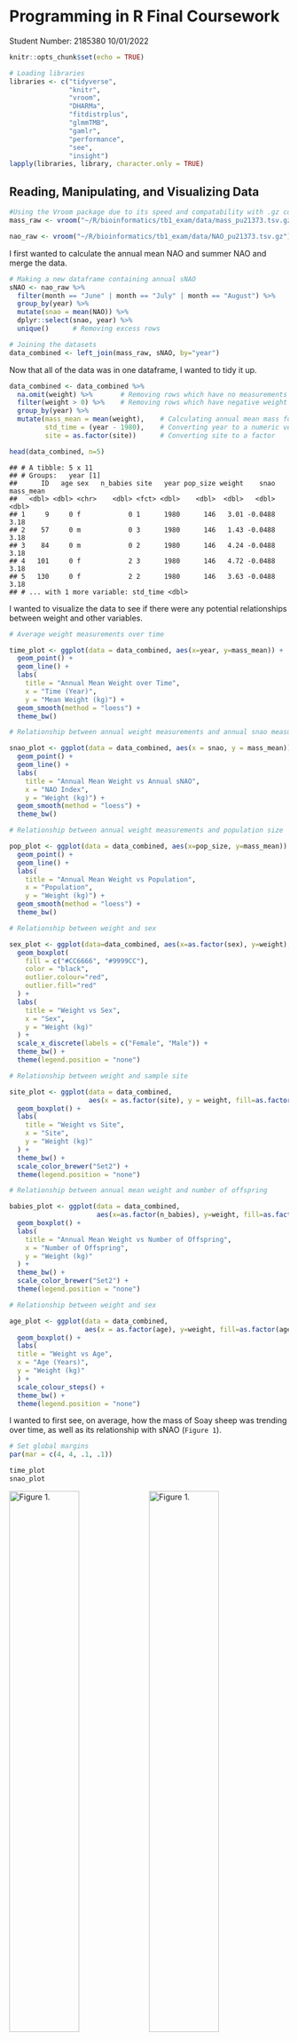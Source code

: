 Programming in R Final Coursework
================
Student Number: 2185380
10/01/2022

``` r
knitr::opts_chunk$set(echo = TRUE)

# Loading libraries
libraries <- c("tidyverse",
               "knitr",
               "vroom",
               "DHARMa",
               "fitdistrplus",
               "glmmTMB",
               "gamlr",
               "performance",
               "see",
               "insight")
lapply(libraries, library, character.only = TRUE)
```

## Reading, Manipulating, and Visualizing Data

``` r
#Using the Vroom package due to its speed and compatability with .gz compressed files
mass_raw <- vroom("~/R/bioinformatics/tb1_exam/data/mass_pu21373.tsv.gz")

nao_raw <- vroom("~/R/bioinformatics/tb1_exam/data/NAO_pu21373.tsv.gz")
```

I first wanted to calculate the annual mean NAO and summer NAO and merge
the data.

``` r
# Making a new dataframe containing annual sNAO
sNAO <- nao_raw %>%
  filter(month == "June" | month == "July" | month == "August") %>%  
  group_by(year) %>%
  mutate(snao = mean(NAO)) %>%
  dplyr::select(snao, year) %>%
  unique()      # Removing excess rows

# Joining the datasets
data_combined <- left_join(mass_raw, sNAO, by="year")
```

Now that all of the data was in one dataframe, I wanted to tidy it up.

``` r
data_combined <- data_combined %>%
  na.omit(weight) %>%       # Removing rows which have no measurements for weight
  filter(weight > 0) %>%    # Removing rows which have negative weight values
  group_by(year) %>%
  mutate(mass_mean = mean(weight),    # Calculating annual mean mass for visualization
         std_time = (year - 1980),    # Converting year to a numeric vector
         site = as.factor(site))      # Converting site to a factor

head(data_combined, n=5)
```

    ## # A tibble: 5 x 11
    ## # Groups:   year [1]
    ##      ID   age sex   n_babies site   year pop_size weight    snao mass_mean
    ##   <dbl> <dbl> <chr>    <dbl> <fct> <dbl>    <dbl>  <dbl>   <dbl>     <dbl>
    ## 1     9     0 f            0 1      1980      146   3.01 -0.0488      3.18
    ## 2    57     0 m            0 3      1980      146   1.43 -0.0488      3.18
    ## 3    84     0 m            0 2      1980      146   4.24 -0.0488      3.18
    ## 4   101     0 f            2 3      1980      146   4.72 -0.0488      3.18
    ## 5   130     0 f            2 2      1980      146   3.63 -0.0488      3.18
    ## # ... with 1 more variable: std_time <dbl>

I wanted to visualize the data to see if there were any potential
relationships between weight and other variables.

``` r
# Average weight measurements over time

time_plot <- ggplot(data = data_combined, aes(x=year, y=mass_mean)) +
  geom_point() +
  geom_line() +
  labs(
    title = "Annual Mean Weight over Time",
    x = "Time (Year)",
    y = "Mean Weight (kg)") +
  geom_smooth(method = "loess") +
  theme_bw()  

# Relationship between annual weight measurements and annual snao measurements

snao_plot <- ggplot(data = data_combined, aes(x = snao, y = mass_mean)) +
  geom_point() +
  geom_line() +
  labs(
    title = "Annual Mean Weight vs Annual sNAO",
    x = "NAO Index",
    y = "Weight (kg)") +
  geom_smooth(method = "loess") +
  theme_bw()  

# Relationship between annual weight measurements and population size

pop_plot <- ggplot(data = data_combined, aes(x=pop_size, y=mass_mean)) +
  geom_point() +
  geom_line() +
  labs(
    title = "Annual Mean Weight vs Population",
    x = "Population",
    y = "Weight (kg)") +
  geom_smooth(method = "loess") +
  theme_bw() 

# Relationship between weight and sex 

sex_plot <- ggplot(data=data_combined, aes(x=as.factor(sex), y=weight), color =sex) +
  geom_boxplot(
    fill = c("#CC6666", "#9999CC"), 
    color = "black",
    outlier.colour="red",
    outlier.fill="red"
  ) +
  labs(
    title = "Weight vs Sex",
    x = "Sex",
    y = "Weight (kg)"
  ) +
  scale_x_discrete(labels = c("Female", "Male")) +
  theme_bw() +
  theme(legend.position = "none")

# Relationship between weight and sample site

site_plot <- ggplot(data = data_combined, 
                    aes(x = as.factor(site), y = weight, fill=as.factor(site))) +
  geom_boxplot() +
  labs(
    title = "Weight vs Site",
    x = "Site",
    y = "Weight (kg)"
  ) +
  theme_bw() +
  scale_color_brewer("Set2") +
  theme(legend.position = "none")

# Relationship between annual mean weight and number of offspring

babies_plot <- ggplot(data = data_combined, 
                      aes(x=as.factor(n_babies), y=weight, fill=as.factor(n_babies))) +
  geom_boxplot() +
  labs(
    title = "Annual Mean Weight vs Number of Offspring",
    x = "Number of Offspring",
    y = "Weight (kg)"
  ) +
  theme_bw() +
  scale_color_brewer("Set2") +
  theme(legend.position = "none")

# Relationship between weight and sex

age_plot <- ggplot(data = data_combined, 
                   aes(x = as.factor(age), y=weight, fill=as.factor(age))) +
  geom_boxplot() +
  labs(
  title = "Weight vs Age",
  x = "Age (Years)",
  y = "Weight (kg)"
  ) +
  scale_colour_steps() +
  theme_bw() +
  theme(legend.position = "none")
```

I wanted to first see, on average, how the mass of Soay sheep was
trending over time, as well as its relationship with sNAO (`Figure 1`).

``` r
# Set global margins
par(mar = c(4, 4, .1, .1))
```

``` r
time_plot
snao_plot
```

<div class="figure">

<img src="BIOLM0039_final_2185380_gh_files/figure-gfm/unnamed-chunk-6-1.png" alt="Figure 1." width="50%" /><img src="BIOLM0039_final_2185380_gh_files/figure-gfm/unnamed-chunk-6-2.png" alt="Figure 1." width="50%" />
<p class="caption">
Figure 1.
</p>

</div>

Interesting relationships between other variables like sex, population
number, and age were also seen (`Figure 2`).

``` r
sex_plot
pop_plot
age_plot
babies_plot
```

<div class="figure">

<img src="BIOLM0039_final_2185380_gh_files/figure-gfm/unnamed-chunk-7-1.png" alt="Figure 2." width="50%" /><img src="BIOLM0039_final_2185380_gh_files/figure-gfm/unnamed-chunk-7-2.png" alt="Figure 2." width="50%" /><img src="BIOLM0039_final_2185380_gh_files/figure-gfm/unnamed-chunk-7-3.png" alt="Figure 2." width="50%" /><img src="BIOLM0039_final_2185380_gh_files/figure-gfm/unnamed-chunk-7-4.png" alt="Figure 2." width="50%" />
<p class="caption">
Figure 2.
</p>

</div>

I wanted to check if there was any variability across the sampling sites
(`Figure 3`).

``` r
site_plot
```

<div class="figure">

<img src="BIOLM0039_final_2185380_gh_files/figure-gfm/unnamed-chunk-8-1.png" alt="Figure 3." width="75%" />
<p class="caption">
Figure 3.
</p>

</div>

## Statistical Modelling

To determine the distribution of the `weight` measurements, I used the
`fitdistrplus` package.

``` r
# Creating a fitdist object using the weight measurements
# Assuming Gaussian distribution as weight data is continuous
fit_gauss <- fitdist(data_combined$weight, 
                    distr = "norm")

plot(fit_gauss)
```

![Figure
4.](BIOLM0039_final_2185380_gh_files/figure-gfm/unnamed-chunk-9-1.png)

``` r
# Outputting some goodness-of-fit statistics
gofstat(fit_gauss)
```

    ## Goodness-of-fit statistics
    ##                               1-mle-norm
    ## Kolmogorov-Smirnov statistic  0.03491963
    ## Cramer-von Mises statistic    2.09142073
    ## Anderson-Darling statistic   12.63121542
    ## 
    ## Goodness-of-fit criteria
    ##                                1-mle-norm
    ## Akaike's Information Criterion   24877.54
    ## Bayesian Information Criterion   24890.89

The data appears to follow the Gaussian distribution, although the Q-Q
plot, density distributions, and stats indicate that the data is
somewhat positively skewed.

I created some generalized linear models (GLMs) and compared different
transformations and error distributions.

``` r
# Scaling variables with largely different scales
# Using a log(x + C) transformation for snao due to negative values
# Assuming the normal distribution
mod_gaus_1.1 <- glm(scale(weight) ~ log(snao + 1) + scale(std_time) + scale(age) + sex + 
                      scale(pop_size) + site + n_babies,
                      data = data_combined,
                      family = "gaussian") 

# Looking at different transformations
# Transforming variables to remove 0 and negative values
mod_gaus_1.2 <- glm(sqrt(weight) ~ log(snao + 1) + sqrt(std_time) + sqrt(age) + sex + 
                      sqrt(pop_size) + site + n_babies,
                      data = data_combined,
                      family = gaussian(link="log")) 

mod_gaus_1.3 <- update(mod_gaus_1.2, family = gaussian(link="inverse"))


# Comparing model fits using Akaike information criterion (AIC).
# The `gamlr` package  provides useful functions for calculating AIC
AIC_gaus_mods_v1 <- data.frame(model = c("mod_gaus_1.1", "mod_gaus_1.2", "mod_gaus_1.3"),
                          AIC = c(AIC(mod_gaus_1.1), AIC(mod_gaus_1.2), AIC(mod_gaus_1.3)))

AIC_gaus_mods_v1[order(AIC_gaus_mods_v1$AIC),]
```

    ##          model         AIC
    ## 2 mod_gaus_1.2   -8.901126
    ## 3 mod_gaus_1.3  317.592610
    ## 1 mod_gaus_1.1 7024.808250

``` r
# Checking the diagnostic plots we can see that the log and inverse transformations don't 
# improve the model fit or normality
par(mfrow = c(1, 3))

plot(mod_gaus_1.1, which=2)
plot(mod_gaus_1.2, which=2)
plot(mod_gaus_1.3, which=2)
```

![](BIOLM0039_final_2185380_gh_files/figure-gfm/unnamed-chunk-11-1.png)<!-- -->

``` r
# Testing gamma distributions due to skewness
# Transforming to make variables non-negative or 0
mod_gam_1.1 <- glm(sqrt(weight) ~ log(snao + 1) + sqrt(std_time) + scale(age) + sex + 
                     scale(pop_size) + site + n_babies,
                     data = data_combined,
                     family = Gamma(link = "log")) 

mod_gam_1.2 <- update(mod_gam_1.1, family=Gamma(link="identity"))

mod_gam_1.3 <- update(mod_gam_1.1, family=Gamma(link="inverse"))

# Testing inverse Gaussian distribution due to skewness
# Transforming to make variables non-negative or 0
mod_ingam_1.1 <- glm(sqrt(weight) ~ log(snao + 1) + sqrt(std_time) + scale(age) + sex + 
                       scale(pop_size) + site + n_babies,
                       data = data_combined,
                       family = inverse.gaussian())

mod_ingam_1.2 <- update(mod_ingam_1.1, family=inverse.gaussian(link="identity"))

mod_ingam_1.3 <- update(mod_ingam_1.1, family=inverse.gaussian(link="inverse"))
```

``` r
par(mfrow = c(1, 3))

# Comparing Gamma Distribution
plot(mod_gam_1.1, which=2)
plot(mod_gam_1.2, which=2)
plot(mod_gam_1.2, which=2)
```

![](BIOLM0039_final_2185380_gh_files/figure-gfm/unnamed-chunk-13-1.png)<!-- -->

``` r
# Comparing inverse Gaussian Distribution
plot(mod_ingam_1.1, which=2)
plot(mod_ingam_1.2, which=2)
plot(mod_ingam_1.3, which=2)
```

![](BIOLM0039_final_2185380_gh_files/figure-gfm/unnamed-chunk-13-2.png)<!-- -->

From these results, the best fit to the data was the Gaussian
distribution with an identity link.

I looked at testing potential interactions and random effects.

``` r
# Looking at an interaction between sNAO and std_time
mod_gaus_1.4 <- glm(scale(weight) ~ log(snao + 1)*scale(std_time) + scale(age) + sex + 
                      scale(pop_size) + site + n_babies,
                      data = data_combined,
                      family = "gaussian")

# To assess if ID should be nested within site, each ID should be unique to one site
nrow(data_combined %>%
  ungroup() %>%
  dplyr::select(ID, site) %>%
  unique())
```

    ## [1] 873

``` r
# Number of rows is almost exactly the same as the largest ID number, meaning that
# it should be nested within site.
# Using glmmTMB to model generalized linear mixed-effects model
mod_gaus_1.5 <- glmmTMB(as.vector(scale(weight)) ~ log(snao + 1)*scale(std_time) + 
                          scale(age) + sex + scale(pop_size) + (1|site/ID),
                          data = data_combined,
                          family = "gaussian")



AIC_gaus_mods_v2 <- data.frame(model = c("mod_gaus_1.1", "mod_gaus_1.4", "mod_gaus_1.5"),
                          AIC = c(AIC(mod_gaus_1.1), AIC(mod_gaus_1.4), AIC(mod_gaus_1.5)))

AIC_gaus_mods_v2[order(AIC_gaus_mods_v2$AIC),]
```

    ##          model      AIC
    ## 3 mod_gaus_1.5 4240.829
    ## 2 mod_gaus_1.4 7022.718
    ## 1 mod_gaus_1.1 7024.808

`mod_gaus_1.5` appears to be the best fit, however I noticed that the
relationship between sNAO and weight did not follow the trend visualized
in `Figure 1`. The results of the model suggest that sNAO declines as
weight increases.

``` r
summary(mod_gaus_1.5)
```

    ##  Family: gaussian  ( identity )
    ## Formula:          as.vector(scale(weight)) ~ log(snao + 1) * scale(std_time) +  
    ##     scale(age) + sex + scale(pop_size) + (1 | site/ID)
    ## Data: data_combined
    ## 
    ##      AIC      BIC   logLik deviance df.resid 
    ##   4240.8   4307.6  -2110.4   4220.8     5847 
    ## 
    ## Random effects:
    ## 
    ## Conditional model:
    ##  Groups   Name        Variance  Std.Dev.
    ##  ID:site  (Intercept) 1.016e-01 0.31883 
    ##  site     (Intercept) 3.434e-05 0.00586 
    ##  Residual             8.985e-02 0.29974 
    ## Number of obs: 5857, groups:  ID:site, 873; site, 3
    ## 
    ## Dispersion estimate for gaussian family (sigma^2): 0.0898 
    ## 
    ## Conditional model:
    ##                                Estimate Std. Error z value Pr(>|z|)    
    ## (Intercept)                    0.478705   0.037857   12.65   <2e-16 ***
    ## log(snao + 1)                 -0.096933   0.075181   -1.29    0.197    
    ## scale(std_time)                0.027899   0.023965    1.16    0.244    
    ## scale(age)                     0.772913   0.005854  132.02   <2e-16 ***
    ## sexm                          -0.877527   0.023793  -36.88   <2e-16 ***
    ## scale(pop_size)               -0.075442   0.004230  -17.83   <2e-16 ***
    ## log(snao + 1):scale(std_time)  0.004366   0.036962    0.12    0.906    
    ## ---
    ## Signif. codes:  0 '***' 0.001 '**' 0.01 '*' 0.05 '.' 0.1 ' ' 1

As both `std_time` and `snao` exhibit a similar relationship with weight
(`Figure 1`), these two variables may be linearly related, resulting in
collinearity which may explain the poor significance and reversed trend.

``` r
# CHecking for collinearity using the 'performance' package to calculate VIF
collinearity_results <- check_collinearity(mod_gaus_1.5)

collinearity_results
```

    ## # Check for Multicollinearity
    ## 
    ## Low Correlation
    ## 
    ##                           Term  VIF Increased SE Tolerance
    ##                  log(snao + 1) 2.99         1.73      0.33
    ##                     scale(age) 1.62         1.27      0.62
    ##                            sex 1.00         1.00      1.00
    ##                scale(pop_size) 1.02         1.01      0.98
    ##  log(snao + 1):scale(std_time) 3.91         1.98      0.26
    ## 
    ## Moderate Correlation
    ## 
    ##             Term  VIF Increased SE Tolerance
    ##  scale(std_time) 7.59         2.75      0.13

``` r
plot(collinearity_results)
```

![](BIOLM0039_final_2185380_gh_files/figure-gfm/unnamed-chunk-16-1.png)<!-- -->

The results show that there is moderate correlation seen for `std_time`.
To remedy this, I removed `std_time` from the model.

``` r
# Removing std_time from the model 
# Removing n_babes variable due to lack of significance or effect
mod_gaus_1.6 <- glmmTMB(as.vector(scale(weight)) ~ log(snao + 1) + scale(age) + sex + 
                          scale(pop_size) + (1|site/ID),
                          data = data_combined,
                          family = "gaussian")

summary(mod_gaus_1.6)
```

    ##  Family: gaussian  ( identity )
    ## Formula:          
    ## as.vector(scale(weight)) ~ log(snao + 1) + scale(age) + sex +  
    ##     scale(pop_size) + (1 | site/ID)
    ## Data: data_combined
    ## 
    ##      AIC      BIC   logLik deviance df.resid 
    ##   4240.2   4293.6  -2112.1   4224.2     5849 
    ## 
    ## Random effects:
    ## 
    ## Conditional model:
    ##  Groups   Name        Variance  Std.Dev.
    ##  ID:site  (Intercept) 1.019e-01 0.319188
    ##  site     (Intercept) 2.722e-05 0.005218
    ##  Residual             8.988e-02 0.299797
    ## Number of obs: 5857, groups:  ID:site, 873; site, 3
    ## 
    ## Dispersion estimate for gaussian family (sigma^2): 0.0899 
    ## 
    ## Conditional model:
    ##                   Estimate Std. Error z value Pr(>|z|)    
    ## (Intercept)      0.4406176  0.0283345   15.55   <2e-16 ***
    ## log(snao + 1)    0.0009812  0.0501892    0.02    0.984    
    ## scale(age)       0.7774089  0.0052902  146.95   <2e-16 ***
    ## sexm            -0.8775676  0.0238130  -36.85   <2e-16 ***
    ## scale(pop_size) -0.0757503  0.0041955  -18.06   <2e-16 ***
    ## ---
    ## Signif. codes:  0 '***' 0.001 '**' 0.01 '*' 0.05 '.' 0.1 ' ' 1

I assessed the fit of the new model and tested for deviation,
heteroskedasticity, and outliers, using the `DHARMa` package.

``` r
set.seed(666)

# Increasing the number of simulations to 5000 to stabilize the simulated values and
# decrease the number of random outliers. 
# Error message pops up as we're using a GLM instead of a GLMM as input, but this 
# has little impact on the deviation statistics or outliers.
mod_gaus_1.6_sim <- simulateResiduals(mod_gaus_1.6, n = 5000)

# Testing for outliers
testOutliers(mod_gaus_1.6_sim, plot = TRUE)
```

![](BIOLM0039_final_2185380_gh_files/figure-gfm/unnamed-chunk-18-1.png)<!-- -->

Although there appear to be some outliers, the frequency is very low and
insignificant. These may just be random and arise from too-low a number
of simulations.

``` r
# Looking at the residuals to see if they follow the normal distribution and to see if
# there's any significant dispersion
plotQQunif(mod_gaus_1.6_sim)
```

![](BIOLM0039_final_2185380_gh_files/figure-gfm/unnamed-chunk-19-1.png)<!-- -->

There is no significant deviation detected, suggesting the fit to the
Normal distribution is appropriate.

``` r
# Calculating a pseudo r2 to get a very rough idea of the goodness-of-fit
# Using Nakagawa's pseudo r2 from'performance' package as we are calculating r2 for a GLMM
r2_nakagawa(mod_gaus_1.6)
```

    ## # R2 for Mixed Models
    ## 
    ##   Conditional R2: 0.909
    ##      Marginal R2: 0.806

0.8 and 0.9 are conditional and marginal values respectively.

``` r
check_model(mod_gaus_1.6)
```

![](BIOLM0039_final_2185380_gh_files/figure-gfm/unnamed-chunk-21-1.png)<!-- -->

The data appears to be homoscedastic with no significant VIF between
predictors.

For some final visual checks, I plotted the predicted values to the
observed values.

``` r
# Generating predictions from the model
data_combined$predicted <- predict(mod_gaus_1.6,
                                   data = data_combined,
                                   predict.all=TRUE,
                                   type = "response")

#Plotting the predicted results against the observed data
mod_plot <- ggplot(data_combined, aes(x = scale(weight), 
                           y = predicted)) + 
  geom_point(col="grey") + 
  geom_abline(slope = 1, size=2) +
  theme_minimal() +
  labs(
    x = "Observed",
    y = "Predicted",
    title = "Predivded vs Observed Values"
  )

mod_plot
```

![](BIOLM0039_final_2185380_gh_files/figure-gfm/unnamed-chunk-22-1.png)<!-- -->

## Results

The following assumptions were made based on the summary below:

| Predictor       | Relationship with Soay Sheep mass                                                | Evidence                   |
|-----------------|----------------------------------------------------------------------------------|----------------------------|
| Age             | An increase in age is associated with an increase in sheep mass                  | p value \~ 0, Visual trend |
| Sex             | Male sheep are on average associated with a decrease in mass compared to females | p value \~ 0, Visual trend |
| Population Size | Population increase is associated with a decrease in sheep mass                  | p value \~ 0, Visual trend |

The variables with the strongest influence on Soay sheep mass are age
and sex as evidenced by their relatively large coefficients of 0.774390
and -0.886717 respectively. Although there is a clear correlation
between `std_time` and `snao` with `weight` individually, it appears
that together with other predictors their effects become
‘insignificant’.

``` r
summary(mod_gaus_1.6)
```

    ##  Family: gaussian  ( identity )
    ## Formula:          
    ## as.vector(scale(weight)) ~ log(snao + 1) + scale(age) + sex +  
    ##     scale(pop_size) + (1 | site/ID)
    ## Data: data_combined
    ## 
    ##      AIC      BIC   logLik deviance df.resid 
    ##   4240.2   4293.6  -2112.1   4224.2     5849 
    ## 
    ## Random effects:
    ## 
    ## Conditional model:
    ##  Groups   Name        Variance  Std.Dev.
    ##  ID:site  (Intercept) 1.019e-01 0.319188
    ##  site     (Intercept) 2.722e-05 0.005218
    ##  Residual             8.988e-02 0.299797
    ## Number of obs: 5857, groups:  ID:site, 873; site, 3
    ## 
    ## Dispersion estimate for gaussian family (sigma^2): 0.0899 
    ## 
    ## Conditional model:
    ##                   Estimate Std. Error z value Pr(>|z|)    
    ## (Intercept)      0.4406176  0.0283345   15.55   <2e-16 ***
    ## log(snao + 1)    0.0009812  0.0501892    0.02    0.984    
    ## scale(age)       0.7774089  0.0052902  146.95   <2e-16 ***
    ## sexm            -0.8775676  0.0238130  -36.85   <2e-16 ***
    ## scale(pop_size) -0.0757503  0.0041955  -18.06   <2e-16 ***
    ## ---
    ## Signif. codes:  0 '***' 0.001 '**' 0.01 '*' 0.05 '.' 0.1 ' ' 1

## Data Sources

NAO and Soay sheep mass data was provided by Dr. Chris Clements on
[github](https://github.com/chrit88/R-coursework-data/tree/main/2021).
